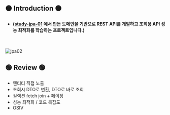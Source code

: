 ## 🟠 Introduction 🟠
* **([study-jpa-01](https://github.com/topyheun/study-jpa-01) 에서 만든 도메인을 기반으로 REST API를 개발하고 조회용 API 성능 최적화를 학습하는 프로젝트입니다.)**
<br><br><br>

![jpa02](https://user-images.githubusercontent.com/41532299/193097168-a9227c25-dac7-4f00-a4c6-a3857ece8a30.gif)

## 🟢 Review 🟢
* 엔티티 직접 노출
* 조회시 DTO로 변환, DTO로 바로 조회
* 컬렉션 fetch join + 페이징
* 성능 최적화 / 코드 복잡도
* OSIV

